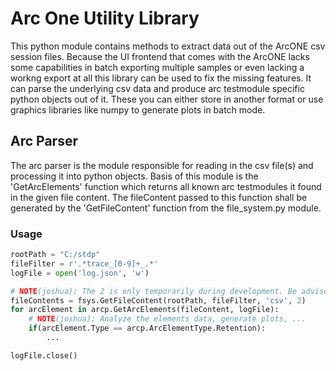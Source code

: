 # Arc One Utility Library
This python module contains methods to extract data out of the ArcONE csv session files. Because the UI frontend that comes with the ArcONE lacks some
capabilities in batch exporting multiple samples or even lacking a workng export at all this library can be used to fix the missing features. It can
parse the underlying csv data and produce arc testmodule specific python objects out of it. These you can either store in another format or use graphics
libraries like numpy to generate plots in batch mode.

## Arc Parser
The arc parser is the module responsible for reading in the csv file(s) and processing it into python objects. Basis of this module is the 'GetArcElements'
function which returns all known arc testmodules it found in the given file content. The fileContent passed to this function shall be generated by the
'GetFileContent' function from the file_system.py module.

### Usage
```python
rootPath = "C:/stdp"
fileFilter = r'.*trace_[0-9]+_.*'
logFile = open('log.json', 'w')

# NOTE(joshua): The 2 is only temporarily during development. Be advised to remove it in future
fileContents = fsys.GetFileContent(rootPath, fileFilter, 'csv', 2)
for arcElement in arcp.GetArcElements(fileContent, logFile):
    # NOTE(joshua): Analyze the elements data, generate plots, ...
    if(arcElement.Type == arcp.ArcElementType.Retention):
        ...

logFile.close()
```